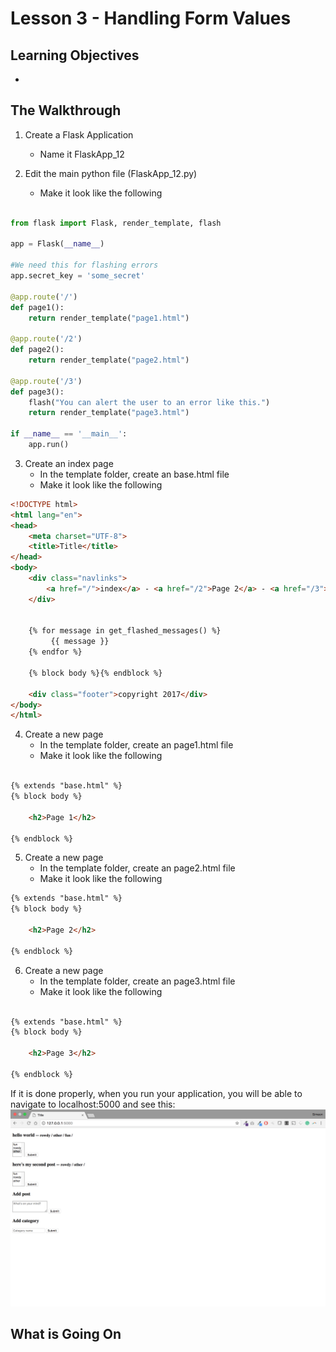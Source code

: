 # Lesson 3 - Handling Form Values 

## Learning Objectives
* 


## The Walkthrough
1. Create a Flask Application
	* Name it FlaskApp_12

2. Edit the main python file (FlaskApp_12.py)
	* Make it look like the following

```python

from flask import Flask, render_template, flash

app = Flask(__name__)

#We need this for flashing errors
app.secret_key = 'some_secret'

@app.route('/')
def page1():
    return render_template("page1.html")

@app.route('/2')
def page2():
    return render_template("page2.html")

@app.route('/3')
def page3():
    flash("You can alert the user to an error like this.")
    return render_template("page3.html")

if __name__ == '__main__':
    app.run()
```

3. Create an index page
	* In the template folder, create an base.html file
	* Make it look like the following

```html
<!DOCTYPE html>
<html lang="en">
<head>
    <meta charset="UTF-8">
    <title>Title</title>
</head>
<body>
    <div class="navlinks">
        <a href="/">index</a> - <a href="/2">Page 2</a> - <a href="/3">Page 3</a>
    </div>


    {% for message in get_flashed_messages() %}
         {{ message }}
    {% endfor %}

    {% block body %}{% endblock %}

    <div class="footer">copyright 2017</div>
</body>
</html>
```

4. Create a new page
	* In the template folder, create an page1.html file
	* Make it look like the following

```html

{% extends "base.html" %}
{% block body %}

    <h2>Page 1</h2>

{% endblock %}

```

5. Create a new page
	* In the template folder, create an page2.html file
	* Make it look like the following

```html
{% extends "base.html" %}
{% block body %}
    
    <h2>Page 2</h2>

{% endblock %}
```


6. Create a new page
	* In the template folder, create an page3.html file
	* Make it look like the following

```html

{% extends "base.html" %}
{% block body %}
    
    <h2>Page 3</h2>

{% endblock %}
```

If it is done properly, when you run your application, you will be able to navigate to localhost:5000 and see this:
![Running your first Flask Application](img/lesson12.png)

## What is Going On